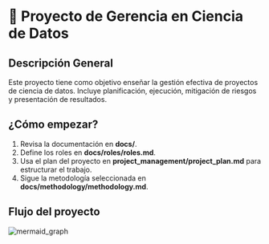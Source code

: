 # 📖 Proyecto de Gerencia en Ciencia de Datos
## Descripción General
Este proyecto tiene como objetivo enseñar la gestión efectiva de proyectos de ciencia de datos.
Incluye planificación, ejecución, mitigación de riesgos y presentación de resultados.
## ¿Cómo empezar?
1. Revisa la documentación en **docs/**.
2. Define los roles en **docs/roles/roles.md**.
3. Usa el plan del proyecto en **project_management/project_plan.md** para estructurar el trabajo.
4. Sigue la metodología seleccionada en **docs/methodology/methodology.md**.

## Flujo del proyecto

![mermaid_graph](https://www.mermaidchart.com/raw/fd80f11d-721b-41d3-baa6-6417bad5a430?theme=light&version=v0.1&format=svg)
